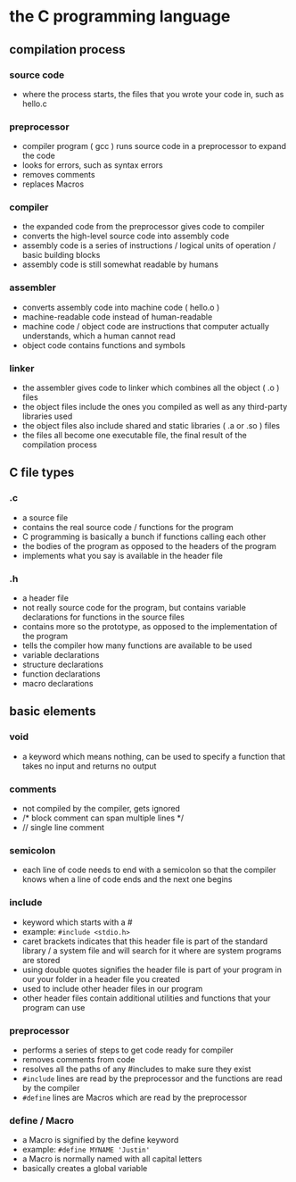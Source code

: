 # the C programming language

## compilation process

### source code 

- where the process starts, the files that you wrote your code in, such as hello.c

### preprocessor 

- compiler program ( gcc ) runs source code in a preprocessor to expand the code
- looks for errors, such as syntax errors
- removes comments 
- replaces Macros

### compiler 

- the expanded code from the preprocessor gives code to compiler 
- converts the high-level source code into assembly code
- assembly code is a series of instructions / logical units of operation / basic building blocks
- assembly code is still somewhat readable by humans

### assembler 

- converts assembly code into machine code ( hello.o )
- machine-readable code instead of human-readable 
- machine code / object code are instructions that computer actually understands, which a human cannot read 
- object code contains functions and symbols

### linker 

- the assembler gives code to linker which combines all the object ( .o ) files
- the object files include the ones you compiled as well as any third-party libraries used
- the object files also include shared and static libraries ( .a or .so ) files 
- the files all become one executable file, the final result of the compilation process

## C file types 

### .c 

- a source file
- contains the real source code / functions for the program
- C programming is basically a bunch if functions calling each other
- the bodies of the program as opposed to the headers of the program
- implements what you say is available in the header file

### .h 

- a header file
- not really source code for the program, but contains variable declarations for functions in the source files
- contains more so the prototype, as opposed to the implementation of the program
- tells the compiler how many functions are available to be used 
- variable declarations 
- structure declarations 
- function declarations
- macro declarations

## basic elements 

### void 

- a keyword which means nothing, can be used to specify a function that takes no input and returns no output

### comments

- not compiled by the compiler, gets ignored
- /* block comment can span multiple lines */
- // single line comment

### semicolon

- each line of code needs to end with a semicolon so that the compiler knows when a line of code ends and the next one begins

### include 

- keyword which starts with a #
- example: `#include <stdio.h>`
- caret brackets indicates that this header file is part of the standard library / a system file and will search for it where are system programs are stored 
- using double quotes signifies the header file is part of your program in our your folder in a header file you created
- used to include other header files in our program
- other header files contain additional utilities and functions that your program can use

### preprocessor 

- performs a series of steps to get code ready for compiler
- removes comments from code
- resolves all the paths of any #includes to make sure they exist
- `#include` lines are read by the preprocessor and the functions are read by the compiler
- `#define` lines are Macros which are read by the preprocessor

### define / Macro

- a Macro is signified by the define keyword
- example: `#define MYNAME 'Justin'`
- a Macro is normally named with all capital letters
- basically creates a global variable
